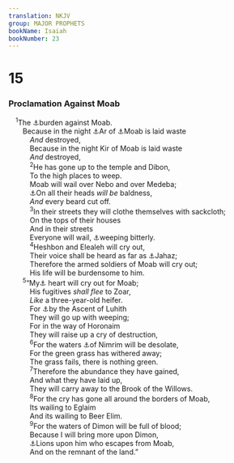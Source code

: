 ```yaml
---
translation: NKJV
group: MAJOR PROPHETS
bookName: Isaiah 
bookNumber: 23
---
```


<div class="title"><h1>15</h1><h3>Proclamation Against Moab</h3></div>
<span class="verse es_15_1"> <sup>1</sup>The <a data-toggle="tooltip" data-placement="bottom" title="2 Kin. 3:4">⚓</a>burden against Moab.<br/>  Because in the night <a data-toggle="tooltip" data-placement="bottom" title="Deut. 2:9; Num. 21:28">⚓</a>Ar of <a data-toggle="tooltip" data-placement="bottom" title="Is. 15:1—16:14; Jer. 25:21; 48:1–47; Amos 2:1–3; Zeph. 2:8–11">⚓</a>Moab is laid waste<br/>   <i>And</i> destroyed,<br/>   Because in the night Kir of Moab is laid waste<br/>   <i>And</i> destroyed,<br/></span>
<span class="verse es_15_2">   <sup>2</sup>He has gone up to the temple and Dibon,<br/>   To the high places to weep.<br/>   Moab will wail over Nebo and over Medeba;<br/>   <a data-toggle="tooltip" data-placement="bottom" title="Lev. 21:5; Jer. 48:37">⚓</a>On all their heads <i>will</i> <i>be</i> baldness,<br/>   <i>And</i> every beard cut off.<br/></span>
<span class="verse es_15_3">   <sup>3</sup>In their streets they will clothe themselves with sackcloth;<br/>   On the tops of their houses<br/>   And in their streets<br/>   Everyone will wail, <a data-toggle="tooltip" data-placement="bottom" title="Jer. 48:38">⚓</a>weeping bitterly.<br/></span>
<span class="verse es_15_4">   <sup>4</sup>Heshbon and Elealeh will cry out,<br/>   Their voice shall be heard as far as <a data-toggle="tooltip" data-placement="bottom" title="Num. 21:28; 32:3; Jer. 48:34">⚓</a>Jahaz;<br/>   Therefore the armed soldiers of Moab will cry out;<br/>   His life will be burdensome to him.<br/></span>
<span class="verse es_15_5">  <sup>5</sup>“My<a data-toggle="tooltip" data-placement="bottom" title="Is. 16:11; Jer. 48:31">⚓</a> heart will cry out for Moab;<br/>   His fugitives <i>shall</i> <i>flee</i> to Zoar,<br/>   <i>Like</i> a three-year-old heifer.<br/>   For <a data-toggle="tooltip" data-placement="bottom" title="Jer. 48:5">⚓</a>by the Ascent of Luhith<br/>   They will go up with weeping;<br/>   For in the way of Horonaim<br/>   They will raise up a cry of destruction,<br/></span>
<span class="verse es_15_6">   <sup>6</sup>For the waters <a data-toggle="tooltip" data-placement="bottom" title="Num. 32:36">⚓</a>of Nimrim will be desolate,<br/>   For the green grass has withered away;<br/>   The grass fails, there is nothing green.<br/></span>
<span class="verse es_15_7">   <sup>7</sup>Therefore the abundance they have gained,<br/>   And what they have laid up,<br/>   They will carry away to the Brook of the Willows.<br/></span>
<span class="verse es_15_8">   <sup>8</sup>For the cry has gone all around the borders of Moab,<br/>   Its wailing to Eglaim<br/>   And its wailing to Beer Elim.<br/></span>
<span class="verse es_15_9">   <sup>9</sup>For the waters of Dimon will be full of blood;<br/>   Because I will bring more upon Dimon,<br/>   <a data-toggle="tooltip" data-placement="bottom" title="2 Kin. 17:25; Jer. 50:17">⚓</a>Lions upon him who escapes from Moab,<br/>   And on the remnant of the land.”<br/></span>
